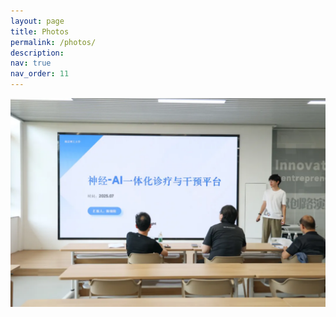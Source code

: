 ```yaml
---
layout: page
title: Photos
permalink: /photos/
description: 
nav: true
nav_order: 11
---
```


 ![workshop_picture](/assets/img/参赛照-2025年度大学生创业孵化园创业项目入驻遴选路演活动-答辩.png)
